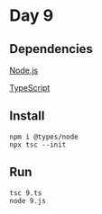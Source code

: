 # Day 9

## Dependencies

[Node.js](https://nodejs.org/)  

[TypeScript](https://www.typescriptlang.org/)  

## Install
    
    npm i @types/node
    npx tsc --init

## Run

    tsc 9.ts
    node 9.js
